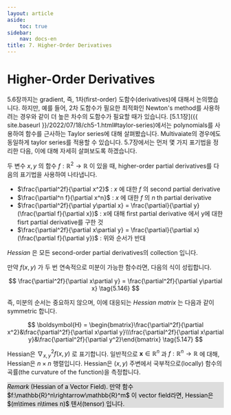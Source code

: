 ```yaml
---
layout: article
aside:
    toc: true
sidebar:
    nav: docs-en
title: 7. Higher-Order Derivatives
---
```


# Higher-Order Derivatives

5.6장까지는 gradient, 즉, 1차(first-order) 도함수(derivatives)에 대해서 논의했습니다. 하지만, 예를 들어, 2차 도함수가 필요한 최적화인 Newton's method를 사용하려는 경우와 같이 더 높은 차수의 도함수가 필요할 때가 있습니다. [5.1.1장]({{ site.baseurl }}/2022/07/18/ch5-1.html#taylor-series)에서는 polynomials를 사용하여 함수를 근사하는 Taylor series에 대해 살펴봤습니다. Multivaiate의 경우에도 동일하게 taylor series를 적용할 수 있습니다. 5.7장에서는 먼저 몇 가지 표기법을 정리한 다음, 이에 대해 자세히 살펴보도록 하겠습니다.

두 변수 $x, y$ 의 함수 $f:\mathbb{R}^2\rightarrow\mathbb{R}$ 이 있을 때, higher-order partial derivatives를 다음의 표기법을 사용하여 나타냅니다.

- $\frac{\partial^2f}{\partial x^2}$ : $x$ 에 대한 $f$ 의 second partial derivative
- $\frac{\partial^n f}{\partial x^n}$ : $x$ 에 대한 $f$ 의 $n$ th partial derivative
- $\frac{\partial^2f}{\partial y\partial x} = \frac{\partial}{\partial y}(\frac{\partial f}{\partial x})$ : x에 대해 first partial derivative 에서 y에 대한 fisrt partial derivative를 구한 것
- $\frac{\partial^2f}{\partial x\partial y} = \frac{\partial}{\partial x}(\frac{\partial f}{\partial y})$ : 위와 순서가 반대

*Hessian* 은 모든 second-order partial derivatives의 collection 입니다.

만약 $f(x, y)$ 가 두 번 연속적으로 미분이 가능한 함수라면, 다음의 식이 성립합니다.

$$ \frac{\partial^2f}{\partial x\partial y} = \frac{\partial^2f}{\partial y\partial x} \tag{5.146} $$

즉, 미분의 순서는 중요하지 않으며, 이에 대응되는 *Hessian matrix* 는 다음과 같이 symmetric 합니다.

$$ \boldsymbol{H} = \begin{bmatrix}\frac{\partial^2f}{\partial x^2}&\frac{\partial^2f}{\partial x\partial y}\\\frac{\partial^2f}{\partial x\partial y}&\frac{\partial^2f}{\partial y^2}\end{bmatrix} \tag{5.147} $$

Hessian은 $\nabla^2_{x,y}f(x, y)$ 로 표기합니다. 일반적으로 $\boldsymbol{x}\in\mathbb{R}^n$ 과 $f:\mathbb{R}^n\rightarrow \mathbb{R}$ 에 대해, Hessian은 $n\times n$ 행렬입니다. Hessian은 $(x,y)$ 주변에서 국부적으로(locally) 함수의 곡률(the curvature of the function)을 측정합니다.

<div style="background-color: #DDDDDD; color: #000000">
<i>Remark</i> (Hessian of a Vector Field). 만약 함수 $f:\mathbb{R}^n\rightarrow\mathbb{R}^m$ 이 vector field라면, Hessian은 $(m\times n\times n)$ 텐서(tensor) 입니다.
</div>
